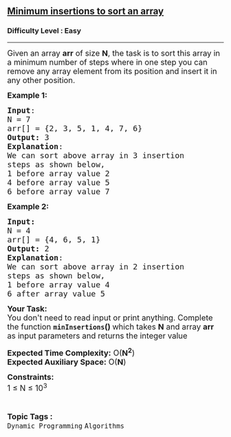 <h2><a href="https://practice.geeksforgeeks.org/problems/minimum-insertions-to-sort-an-array0535/1?utm_source=gfg&utm_medium=article&utm_campaign=bottom_sticky_on_article">Minimum insertions to sort an array</a></h2><h3>Difficulty Level : Easy</h3><hr><div class="problems_problem_content__Xm_eO"><p><span style="font-size:18px">Given an array <strong>arr</strong> of size <strong>N</strong>, the task is to sort this array in a minimum number of steps where in one step you can remove any array element from its position and insert it in any other position.</span></p>

<p><span style="font-size:18px"><strong>Example 1:</strong></span></p>

<pre><span style="font-size:18px"><strong>Input</strong>:
N = 7
arr[] = {2, 3, 5, 1, 4, 7, 6}
<strong>Output:</strong> 3
<strong>Explanation</strong>: </span>
<span style="font-size:18px">We can sort above array in 3 insertion 
steps as shown below,
1 before array value 2
4 before array value 5
6 before array value 7</span></pre>

<p><span style="font-size:18px"><strong>Example 2:</strong></span></p>

<pre><span style="font-size:18px"><strong>Input:
</strong>N = 4
arr[] = {4, 6, 5, 1}
<strong>Output: </strong>2
<strong>Explanation</strong>: 
We can sort above array in 2 insertion 
steps as shown below, 
1 before array value 4
6 after array value 5 </span>
</pre>

<p><span style="font-size:18px"><strong>Your Task:&nbsp;&nbsp;</strong><br>
You don't need to read input or print anything. Complete the function <strong><code>minInsertions</code>()&nbsp;</strong>which takes <strong>N</strong> and array <strong>arr </strong>as input parameters and returns the integer value</span></p>

<p><span style="font-size:18px"><strong>Expected Time Complexity:</strong> O(<strong>N<sup>2</sup></strong>)<br>
<strong>Expected Auxiliary Space:</strong> O(<strong>N</strong>)</span></p>

<p><span style="font-size:18px"><strong>Constraints:</strong><br>
1 ≤ N ≤ 10<sup>3</sup></span></p>
</div><br><p><span style=font-size:18px><strong>Topic Tags : </strong><br><code>Dynamic Programming</code>&nbsp;<code>Algorithms</code>&nbsp;